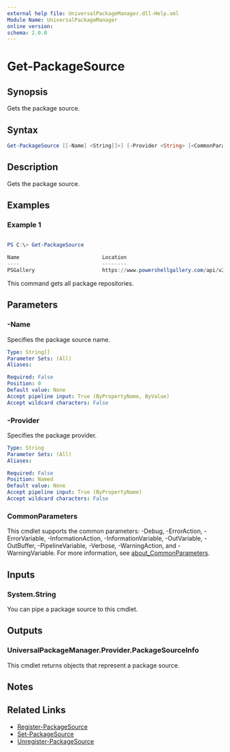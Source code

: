 ```yaml
---
external help file: UniversalPackageManager.dll-Help.xml
Module Name: UniversalPackageManager
online version:
schema: 2.0.0
---
```


# Get-PackageSource

## Synopsis

Gets the package source.

## Syntax

```powershell
Get-PackageSource [[-Name] <String[]>] [-Provider <String> [<CommonParameters>]
```

## Description

Gets the package source.

## Examples

### Example 1

```powershell

PS C:\> Get-PackageSource

Name                           Location                                           Trusted
----                           --------                                           -------
PSGallery                      https://www.powershellgallery.com/api/v2           True
```

This command gets all package repositories.

## Parameters

### -Name

Specifies the package source name.

```yaml
Type: String[]
Parameter Sets: (All)
Aliases:

Required: False
Position: 0
Default value: None
Accept pipeline input: True (ByPropertyName, ByValue)
Accept wildcard characters: False
```

### -Provider

Specifies the package provider.

```yaml
Type: String
Parameter Sets: (All)
Aliases:

Required: False
Position: Named
Default value: None
Accept pipeline input: True (ByPropertyName)
Accept wildcard characters: False
```

### CommonParameters

This cmdlet supports the common parameters: -Debug, -ErrorAction, -ErrorVariable, -InformationAction, -InformationVariable, -OutVariable, -OutBuffer, -PipelineVariable, -Verbose, -WarningAction, and -WarningVariable. For more information, see [about_CommonParameters](http://go.microsoft.com/fwlink/?LinkID=113216).

## Inputs

### System.String

You can pipe a package source to this cmdlet.

## Outputs

### UniversalPackageManager.Provider.PackageSourceInfo

This cmdlet returns objects that represent a package source.

## Notes

## Related Links

* [Register-PackageSource](Register-PackageSource.md)
* [Set-PackageSource](Set-PackageSource.md)
* [Unregister-PackageSource](Unregister-PackageSource.md)
